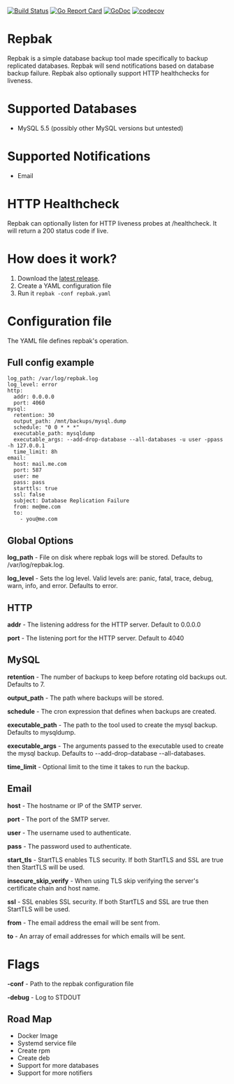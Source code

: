 [![Build Status](https://github.com/agorman/repbak/workflows/repbak/badge.svg)](https://github.com/agorman/repbak/actions)
[![Go Report Card](https://goreportcard.com/badge/github.com/agorman/repbak)](https://goreportcard.com/report/github.com/agorman/repbak)
[![GoDoc](https://godoc.org/github.com/agorman/repbak?status.svg)](https://godoc.org/github.com/agorman/repbak)
[![codecov](https://codecov.io/gh/agorman/repbak/branch/main/graph/badge.svg)](https://codecov.io/gh/agorman/repbak)

# Repbak


Repbak is a simple database backup tool made specifically to backup replicated databases. Repbak will send notifications based on database backup failure. Repbak also optionally support HTTP healthchecks for liveness.


# Supported Databases


- MySQL 5.5 (possibly other MySQL versions but untested)


# Supported Notifications


- Email


# HTTP Healthcheck


Repbak can optionally listen for HTTP liveness probes at /healthcheck. It will return a 200 status code if live.


# How does it work?


1. Download the [latest release](https://github.com/agorman/repbak/releases).
2. Create a YAML configuration file
3. Run it `repbak -conf repbak.yaml`


# Configuration file


The YAML file defines repbak's operation.


## Full config example

~~~
log_path: /var/log/repbak.log
log_level: error
http:
  addr: 0.0.0.0
  port: 4060
mysql:
  retention: 30
  output_path: /mnt/backups/mysql.dump
  schedule: "0 0 * * *"
  executable_path: mysqldump
  executable_args: --add-drop-database --all-databases -u user -ppass -h 127.0.0.1
  time_limit: 8h
email:
  host: mail.me.com
  port: 587
  user: me
  pass: pass
  starttls: true
  ssl: false
  subject: Database Replication Failure
  from: me@me.com
  to:
    - you@me.com
~~~


## Global Options


**log_path** - File on disk where repbak logs will be stored. Defaults to /var/log/repbak.log.

**log_level** - Sets the log level. Valid levels are: panic, fatal, trace, debug, warn, info, and error. Defaults to error.


## HTTP


**addr** - The listening address for the HTTP server. Default to 0.0.0.0

**port** - The listening port for the HTTP server. Default to 4040


## MySQL


**retention** - The number of backups to keep before rotating old backups out. Defaults to 7.

**output_path** - The path where backups will be stored.

**schedule** - The cron expression that defines when backups are created.
    
**executable_path** - The path to the tool used to create the mysql backup. Defaults to mysqldump.

**executable_args** - The arguments passed to the executable used to create the mysql backup. Defaults to --add-drop-database --all-databases.
    
**time_limit** - Optional limit to the time it takes to run the backup.


## Email


**host** - The hostname or IP of the SMTP server.

**port** - The port of the SMTP server.

**user** - The username used to authenticate.

**pass** - The password used to authenticate.

**start_tls** - StartTLS enables TLS security. If both StartTLS and SSL are true then StartTLS will be used.

**insecure_skip_verify** - When using TLS skip verifying the server's certificate chain and host name.

**ssl** - SSL enables SSL security. If both StartTLS and SSL are true then StartTLS will be used.

**from** - The email address the email will be sent from.

**to** - An array of email addresses for which emails will be sent.


# Flags


**-conf** - Path to the repbak configuration file

**-debug** - Log to STDOUT


## Road Map


- Docker Image
- Systemd service file
- Create rpm
- Create deb
- Support for more databases
- Support for more notifiers